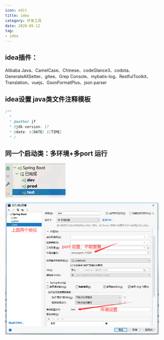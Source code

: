 ```yaml
---
icon: edit
title: idea
category: 开发工具
date: 2020-05-12
tag:
- idea
---
```


<!-- more -->

## idea插件：

Alibaba Java、CamelCase、Chinese、codeGlance3、codota、GenerateAllSetter、gitee、Grep Console、mybatis-log、RestfulToolkit、Translation、vuejs、GsonFormatPlus、json parser

## idea设置 java类文件注释模板

```java
/**
  * 
  * @author jf
  * @jdk-version: 17
  * @date: ${DATE} ${TIME}
  * /  

```


## 同一个启动类：多环境+多port 运行

![image-20220119195308426](./idea.assets/true-image-20220119195308426.png)

![image-20220119195510261](./idea.assets/true-image-20220119195510261.png)









